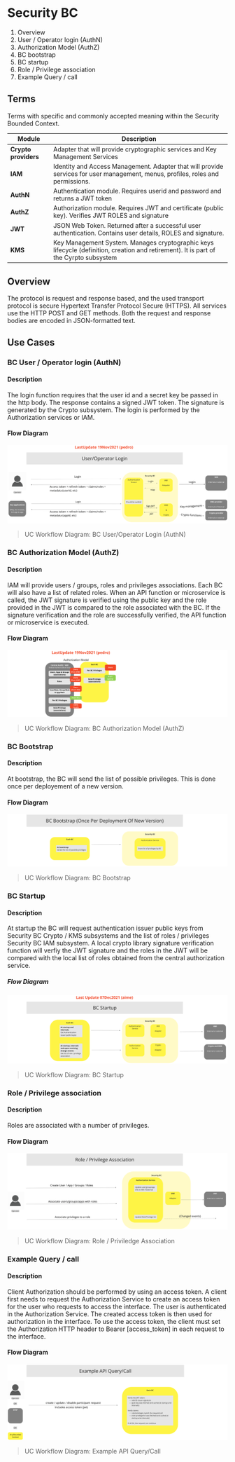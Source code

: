 # Security BC

1. Overview
2. User / Operator login (AuthN)
3. Authorization Model (AuthZ)
4. BC bootstrap
5. BC startup
6. Role / Privilege association
7. Example Query / call

## Terms

Terms with specific and commonly accepted meaning within the Security Bounded Context.

| Module | Description |
|---|---|
| **Crypto providers** | Adapter that will provide cryptographic services and Key Management Services |
| **IAM** | Identity and Access Management. Adapter that will provide services for user management, menus, profiles, roles and permissions.  |
| **AuthN** | Authentication module. Requires userid and password and returns a JWT token  |
| **AuthZ** | Authorization module. Requires JWT and certificate (public key). Verifies JWT ROLES and signature  |
| **JWT** | JSON Web Token. Returned after a successful user authentication. Contains user details, ROLES and signature.   |
| **KMS** | Key Management System. Manages cryptographic keys lifecycle (definition, creation and retirement). It is part of the Cyrpto subsystem |

## Overview

The protocol is request and response based, and the used transport protocol is secure Hypertext Transfer Protocol Secure (HTTPS). All services use the HTTP POST and GET methods. Both the request and response bodies are encoded in JSON-formatted text.

## Use Cases

### BC User / Operator login (AuthN)

#### Description

The login function requires that the user id and a secret key be passed in the http body. The response contains a signed JWT token. The signature is generated by the Crypto subsystem. The login is performed by the Authorization services or IAM.

#### Flow Diagram

![Use Case - BC User / Operator Login (AuthN)](./assets/ML2RA_SecAuth-ucUserOpsLogin(AuthN)_Apr22_1829.png)
> UC Workflow Diagram: BC User/Operator Login (AuthN)

### BC Authorization Model (AuthZ)

#### Description

IAM will provide users / groups, roles and privileges associations. Each BC will also have a list of related roles. When an API function or microservice
is called, the JWT signature is verified using the public key and the role provided in the JWT is compared to the role associated with the BC. If the signature verification and the role are successfully verified, the API function or microservice is executed.

#### Flow Diagram

![Use Case - BC Authorization Model (AuthZ)](./assets/ML2RA_SecAuth-ucAuthModel_Apr22_1829.png)
> UC Workflow Diagram: BC Authorization Model (AuthZ)

### BC Bootstrap

#### Description

At bootstrap, the BC will send the list of possible privileges. This is done once per deployement of a new version.

#### Flow Diagram

![Use Case - BC Bootstrap](./assets/ML2RA_SecAuth-ucBcBootstrap-OncePerNewVer_Apr22_1829.png)
> UC Workflow Diagram: BC Bootstrap

### BC Startup

#### Description

At startup the BC will request authentication issuer public keys from Security BC Crypto / KMS subsystems and the list of roles / privileges Security BC IAM subsystem. A local crypto library signature verification function will verfiy the JWT signature and the roles in the JWT will be compared with the local list of roles obtained from the central authorization service.

##### Flow Diagram

![Use Case - BC Startup](./assets/ML2RA_SecAuth-ucBcStartup_Apr22_1829.png)
> UC Workflow Diagram: BC Startup

### Role / Privilege association

#### Description

Roles are associated with a number of privileges.

#### Flow Diagram

![Use Case - BC Startup](./assets/ML2RA_SecAuth-ucRolePriviledgeAssoc_Apr22_1829.png)
> UC Workflow Diagram: Role / Priviledge Association

### Example Query / call

#### Description

Client Authorization should be performed by using an access token. A client first needs to request the Authorization Service to create an access token for the user who requests to access the interface. The user is authenticated in the Authorization Service. The created access token is then used for authorization in the interface.
To use the access token, the client must set the Authorization HTTP header to Bearer [access_token] in each request to the interface.

#### Flow Diagram

![Use Case - Example API Query/Call](./assets/ML2RA_SecAuth-ucExampleApiQueryCall_Apr22_1829.png)
> UC Workflow Diagram: Example API Query/Call

<!-- Footnotes themselves at the bottom. -->
<!--## Notes

[^1]: Common Interfaces: [Mojaloop Common Interface List](../../commonInterfaces.md)
-->